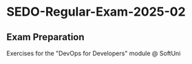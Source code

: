 # SEDO-Regular-Exam-2025-02

## Exam Preparation 
 Exercises for the "DevOps for Developers" module @ SoftUni
